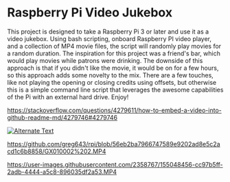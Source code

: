 # Raspberry Pi Video Jukebox

This project is designed to take a Raspberry Pi 3 or later and use it as a video jukebox. Using bash scripting, onboard Raspberry PI video player, and a collection of MP4 movie files, the script will randomly play movies for a random duration. The inspiration for this project was a friend's bar, which would play movies while patrons were drinking. The downside of this approach is that if you didn't like the movie, it would be on for a few hours, so this approach adds some novelty to the mix. There are a few touches, like not playing the opening or closing credits using offsets, but otherwise this is a simple command line script that leverages the awesome capabilities of the Pi with an external hard drive. Enjoy!

https://stackoverflow.com/questions/4279611/how-to-embed-a-video-into-github-readme-md/4279746#4279746


[![Alternate Text]({image-url})]({https://github.com/greg643/rpi/blob/56eb2ba7966747589e9202ad8e5c2acd1c6b8858/GX010002%202.MP4} "Link Title")

https://github.com/greg643/rpi/blob/56eb2ba7966747589e9202ad8e5c2acd1c6b8858/GX010002%202.MP4


https://user-images.githubusercontent.com/2358767/155048456-cc97b5ff-2adb-4444-a5c8-896035df2a53.MP4

